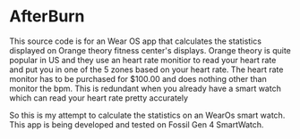 # AfterBurn
This source code is for an Wear OS app that calculates the statistics displayed on Orange theory fitness center's displays.
Orange theory is quite popular in US and they use an heart rate monitior to read your heart rate and put you in one of the 5 zones based on your heart rate. The heart rate monitor has to be purchased for $100.00 and does nothing other than monitor the bpm. This is redundant when you already have a smart watch which can read your heart rate pretty accurately 

So this is my attempt to calculate the statistics on an WearOs smart watch. This app is being developed and tested on Fossil Gen 4 SmartWatch.
